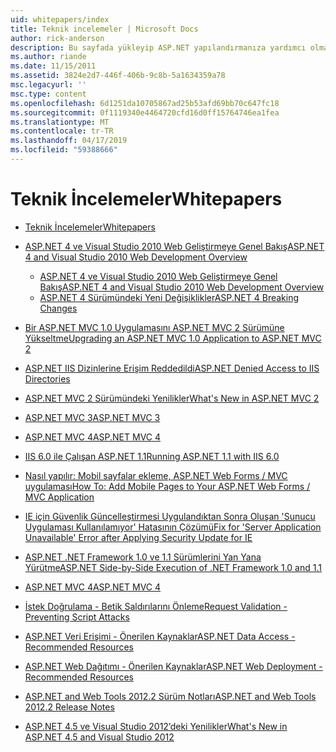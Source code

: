 ```yaml
---
uid: whitepapers/index
title: Teknik incelemeler | Microsoft Docs
author: rick-anderson
description: Bu sayfada yükleyip ASP.NET yapılandırmanıza yardımcı olması için ve güvenli, hızlı ve esnek ASP.NET uygulamaları yazmanıza yardımcı olmak amacıyla teknik incelemeler bulabilirsiniz.
ms.author: riande
ms.date: 11/15/2011
ms.assetid: 3824e2d7-446f-406b-9c8b-5a1634359a78
msc.legacyurl: ''
msc.type: content
ms.openlocfilehash: 6d1251da10705867ad25b53afd69bb70c647fc18
ms.sourcegitcommit: 0f1119340e4464720cfd16d0ff15764746ea1fea
ms.translationtype: MT
ms.contentlocale: tr-TR
ms.lasthandoff: 04/17/2019
ms.locfileid: "59388666"
---
```

# <a name="whitepapers"></a><span data-ttu-id="473c1-103">Teknik İncelemeler</span><span class="sxs-lookup"><span data-stu-id="473c1-103">Whitepapers</span></span>

- [<span data-ttu-id="473c1-104">Teknik İncelemeler</span><span class="sxs-lookup"><span data-stu-id="473c1-104">Whitepapers</span></span>](overview.md)
- [<span data-ttu-id="473c1-105">ASP.NET 4 ve Visual Studio 2010 Web Geliştirmeye Genel Bakış</span><span class="sxs-lookup"><span data-stu-id="473c1-105">ASP.NET 4 and Visual Studio 2010 Web Development Overview</span></span>](aspnet4/index.md)

    - [<span data-ttu-id="473c1-106">ASP.NET 4 ve Visual Studio 2010 Web Geliştirmeye Genel Bakış</span><span class="sxs-lookup"><span data-stu-id="473c1-106">ASP.NET 4 and Visual Studio 2010 Web Development Overview</span></span>](aspnet4/overview.md)
    - [<span data-ttu-id="473c1-107">ASP.NET 4 Sürümündeki Yeni Değişiklikler</span><span class="sxs-lookup"><span data-stu-id="473c1-107">ASP.NET 4 Breaking Changes</span></span>](aspnet4/breaking-changes.md)
- [<span data-ttu-id="473c1-108">Bir ASP.NET MVC 1.0 Uygulamasını ASP.NET MVC 2 Sürümüne Yükseltme</span><span class="sxs-lookup"><span data-stu-id="473c1-108">Upgrading an ASP.NET MVC 1.0 Application to ASP.NET MVC 2</span></span>](aspnet-mvc2-upgrade-notes.md)
- [<span data-ttu-id="473c1-109">ASP.NET IIS Dizinlerine Erişim Reddedildi</span><span class="sxs-lookup"><span data-stu-id="473c1-109">ASP.NET Denied Access to IIS Directories</span></span>](denied-access-to-iis-directories.md)
- [<span data-ttu-id="473c1-110">ASP.NET MVC 2 Sürümündeki Yenilikler</span><span class="sxs-lookup"><span data-stu-id="473c1-110">What's New in ASP.NET MVC 2</span></span>](what-is-new-in-aspnet-mvc.md)
- [<span data-ttu-id="473c1-111">ASP.NET MVC 3</span><span class="sxs-lookup"><span data-stu-id="473c1-111">ASP.NET MVC 3</span></span>](mvc3-release-notes.md)
- [<span data-ttu-id="473c1-112">ASP.NET MVC 4</span><span class="sxs-lookup"><span data-stu-id="473c1-112">ASP.NET MVC 4</span></span>](mvc4-beta-release-notes.md)
- [<span data-ttu-id="473c1-113">IIS 6.0 ile Çalışan ASP.NET 1.1</span><span class="sxs-lookup"><span data-stu-id="473c1-113">Running ASP.NET 1.1 with IIS 6.0</span></span>](aspnet-and-iis6.md)
- [<span data-ttu-id="473c1-114">Nasıl yapılır: Mobil sayfalar ekleme, ASP.NET Web Forms / MVC uygulaması</span><span class="sxs-lookup"><span data-stu-id="473c1-114">How To: Add Mobile Pages to Your ASP.NET Web Forms / MVC Application</span></span>](add-mobile-pages-to-your-aspnet-web-forms-mvc-application.md)
- [<span data-ttu-id="473c1-115">IE için Güvenlik Güncelleştirmesi Uygulandıktan Sonra Oluşan 'Sunucu Uygulaması Kullanılamıyor' Hatasının Çözümü</span><span class="sxs-lookup"><span data-stu-id="473c1-115">Fix for 'Server Application Unavailable' Error after Applying Security Update for IE</span></span>](ms03-32-issue.md)
- [<span data-ttu-id="473c1-116">ASP.NET .NET Framework 1.0 ve 1.1 Sürümlerini Yan Yana Yürütme</span><span class="sxs-lookup"><span data-stu-id="473c1-116">ASP.NET Side-by-Side Execution of .NET Framework 1.0 and 1.1</span></span>](side-by-side-with-10.md)
- [<span data-ttu-id="473c1-117">ASP.NET MVC 4</span><span class="sxs-lookup"><span data-stu-id="473c1-117">ASP.NET MVC 4</span></span>](mvc4-release-notes.md)
- [<span data-ttu-id="473c1-118">İstek Doğrulama - Betik Saldırılarını Önleme</span><span class="sxs-lookup"><span data-stu-id="473c1-118">Request Validation - Preventing Script Attacks</span></span>](request-validation.md)
- [<span data-ttu-id="473c1-119">ASP.NET Veri Erişimi - Önerilen Kaynaklar</span><span class="sxs-lookup"><span data-stu-id="473c1-119">ASP.NET Data Access - Recommended Resources</span></span>](aspnet-data-access-content-map.md)
- [<span data-ttu-id="473c1-120">ASP.NET Web Dağıtımı - Önerilen Kaynaklar</span><span class="sxs-lookup"><span data-stu-id="473c1-120">ASP.NET Web Deployment - Recommended Resources</span></span>](aspnet-web-deployment-content-map.md)
- [<span data-ttu-id="473c1-121">ASP.NET and Web Tools 2012.2 Sürüm Notları</span><span class="sxs-lookup"><span data-stu-id="473c1-121">ASP.NET and Web Tools 2012.2 Release Notes</span></span>](aspnet-and-web-tools-20122-release-notes.md)
- [<span data-ttu-id="473c1-122">ASP.NET 4.5 ve Visual Studio 2012’deki Yenilikler</span><span class="sxs-lookup"><span data-stu-id="473c1-122">What's New in ASP.NET 4.5 and Visual Studio 2012</span></span>](whats-new-in-aspnet-45-and-visual-studio-2012.md)
